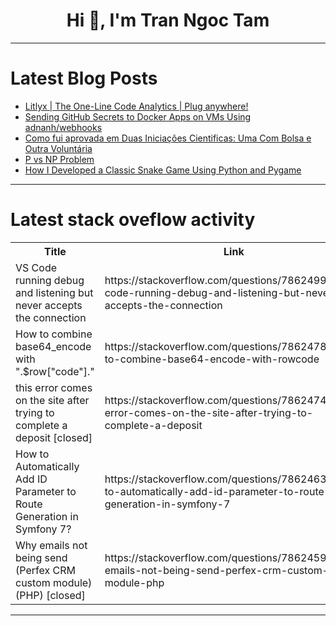 <h1 align="center">Hi 👋, I'm Tran Ngoc Tam</h1>

---

# Latest Blog Posts 
<!-- BLOG-POST-LIST:START -->
- [Litlyx | The One-Line Code Analytics | Plug anywhere!](https://dev.to/litlyx/litlyx-the-one-line-code-analytics-plug-anywhere-e6h)
- [Sending GitHub Secrets to Docker Apps on VMs Using adnanh/webhooks](https://dev.to/burgossrodrigo/sending-github-secrets-to-docker-apps-on-vms-using-adnanhwebhooks-1jdo)
- [Como fui aprovada em Duas Iniciações Cientificas: Uma Com Bolsa e Outra Voluntária](https://dev.to/ianevictoria/como-fui-aprovada-em-duas-iniciacoes-cientificas-uma-com-bolsa-e-outra-voluntaria-1pf1)
- [P vs NP Problem](https://dev.to/syedmuhammadaliraza/p-vs-np-problem-4hai)
- [How I Developed a Classic Snake Game Using Python and Pygame](https://dev.to/codecounsel/how-i-developed-a-classic-snake-game-using-python-and-pygame-3ll3)
<!-- BLOG-POST-LIST:END -->

---

# Latest stack oveflow activity
<table>
  <tr><th>Title</th><th>Link</th></tr>
  <!-- STACKOVERFLOW:START --><tr><td>VS Code running debug and listening but never accepts the connection</td><td>https://stackoverflow.com/questions/78624999/vs-code-running-debug-and-listening-but-never-accepts-the-connection</td></tr><tr><td>How to combine base64_encode with &quot;.$row[&quot;code&quot;].&quot;</td><td>https://stackoverflow.com/questions/78624782/how-to-combine-base64-encode-with-rowcode</td></tr><tr><td>this error comes on the site after trying to complete a deposit [closed]</td><td>https://stackoverflow.com/questions/78624745/this-error-comes-on-the-site-after-trying-to-complete-a-deposit</td></tr><tr><td>How to Automatically Add ID Parameter to Route Generation in Symfony 7?</td><td>https://stackoverflow.com/questions/78624630/how-to-automatically-add-id-parameter-to-route-generation-in-symfony-7</td></tr><tr><td>Why emails not being send &lpar;Perfex CRM custom module&rpar; &lpar;PHP&rpar; [closed]</td><td>https://stackoverflow.com/questions/78624593/why-emails-not-being-send-perfex-crm-custom-module-php</td></tr><!-- STACKOVERFLOW:END -->
</table>

---


